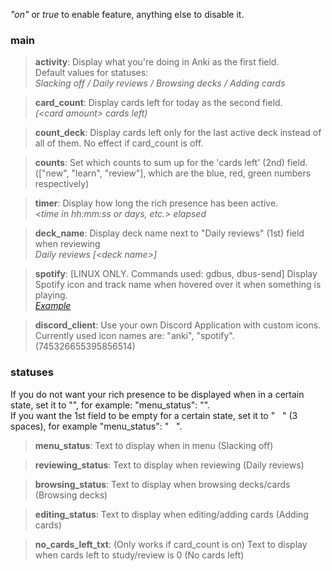 *"on"* or *true* to enable feature, anything else to disable it.
### main
>**activity**: Display what you're doing in Anki as the first field.<br>
>Default values for statuses:<br>
>*Slacking off / Daily reviews / Browsing decks / Adding cards*

>**card_count**: Display cards left for today as the second field.<br>
>*(<card amount\> cards left)*

>**count_deck**: Display cards left only for the last active deck instead of all of them. No effect if card_count is off.

>**counts**: Set which counts to sum up for the 'cards left' (2nd) field. (["new", "learn", "review"], which are the blue, red, green numbers respectively)

>**timer**: Display how long the rich presence has been active.<br>
>*<time in hh:mm:ss or days, etc.\> elapsed*

>**deck_name**: Display deck name next to "Daily reviews" (1st) field when reviewing<br>
>*Daily reviews \[<deck name\>\]*

>**spotify**: \[LINUX ONLY. Commands used: gdbus, dbus-send\] Display Spotify icon and track name when hovered over it when something is playing.<br>
>*[Example](https://i.imgur.com/IJba0Tj.png)*

>**discord_client**: Use your own Discord Application with custom icons. Currently used icon names are: "anki", "spotify". (745326655395856514)

### statuses
If you do not want your rich presence to be displayed when in a certain state, set it to "", for example: "menu_status": "".<br>
If you want the 1st field to be empty for a certain state, set it to "&nbsp;&nbsp;&nbsp;" (3 spaces), for example "menu_status": "&nbsp;&nbsp;&nbsp;".
>**menu_status**: Text to display when in menu (Slacking off)

>**reviewing_status**: Text to display when reviewing (Daily reviews)

>**browsing_status**: Text to display when browsing decks/cards (Browsing decks)

>**editing_status**: Text to display when editing/adding cards (Adding cards)

>**no_cards_left_txt**: (Only works if card_count is on) Text to display when cards left to study/review is 0 (No cards left)
